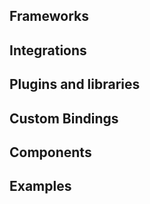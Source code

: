 ## Frameworks


## Integrations


## Plugins and libraries


## Custom Bindings


## Components


## Examples

